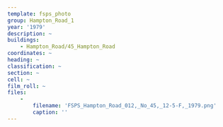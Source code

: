 ```yaml
---
template: fsps_photo
group: Hampton_Road_1
year: '1979'
description: ~
buildings:
    - Hampton_Road/45_Hampton_Road
coordinates: ~
heading: ~
classification: ~
section: ~
cell: ~
film_roll: ~
files:
    -
        filename: 'FSPS_Hampton_Road_012,_No_45,_12-5-F,_1979.png'
        caption: ''
---
```

